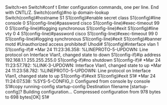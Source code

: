 Switch>en
Switch#conf t
Enter configuration commands, one per line.  End with CNTL/Z.
Switch(config)#no ip domain-lookup
Switch(config)#hostname S1
S1(config)#enable secret class
S1(config)#line console 0
S1(config-line)#password cisco
S1(config-line)#exec-timeout 99 0
S1(config-line)#logging synchronous
S1(config-line)#exit
S1(config)#line vty 0 4
S1(config-line)#password cisco
S1(config-line)#exec-timeout 99 0
S1(config-line)#logging synchronous
S1(config-line)#exit
S1(config)#banner motd #Unauthorized access prohibited! Uhodi#
S1(config)#interface vlan 1
S1(config-if)#
*Mar 24 11:23:36.358: %LINEPROTO-5-UPDOWN: Line protocol on Interface Vlan1, changed state to down
S1(config-if)#ip address 192.168.1.1 255.255.255.0
S1(config-if)#no shutdown
S1(config-if)#
*Mar 24 11:23:57.782: %LINK-3-UPDOWN: Interface Vlan1, changed state to up
*Mar 24 11:23:58.782: %LINEPROTO-5-UPDOWN: Line protocol on Interface Vlan1, changed state to up
S1(config-if)#exit
S1(config)#exit
S1#
*Mar 24 11:24:07.538: %SYS-5-CONFIG_I: Configured from console by console
S1#copy running-config startup-config
Destination filename [startup-config]?
Building configuration...
Compressed configuration from 978 bytes to 698 bytes[OK]
S1#
